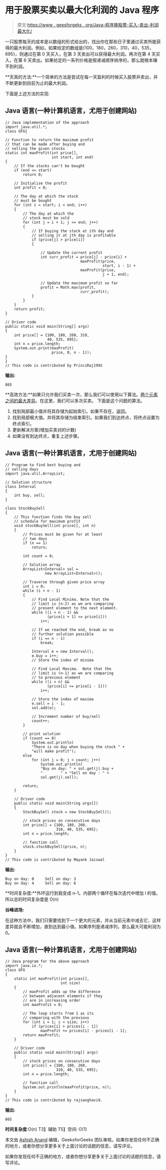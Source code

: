 # 用于股票买卖以最大化利润的 Java 程序

> 原文:[https://www . geesforgeks . org/Java-程序换股票-买入-卖出-利润最大化/](https://www.geeksforgeeks.org/java-program-for-stock-buy-sell-to-maximize-profit/)

一只股票每天的成本是以数组的形式给出的，找出你在那些日子里通过买卖所能获得的最大利润。例如，如果给定的数组是{100，180，260，310，40，535，695}，则通过在第 0 天买入，在第 3 天卖出可以获得最大利润。再次在第 4 天买入，在第 6 天卖出。如果给定的一系列价格是按递减顺序排序的，那么就根本赚不到利润。

**天真的方法:**一个简单的方法是尝试在每一天盈利的时候买入股票并卖出，并不断更新到目前为止的最大利润。

下面是上述方法的实现:

## Java 语言(一种计算机语言，尤用于创建网站)

```
// Java implementation of the approach
import java.util.*;
class GFG{

// Function to return the maximum profit
// that can be made after buying and
// selling the given stocks
static int maxProfit(int price[], 
                     int start, int end)
{
    // If the stocks can't be bought
    if (end <= start)
        return 0;

    // Initialise the profit
    int profit = 0;

    // The day at which the stock
    // must be bought
    for (int i = start; i < end; i++) 
    {
        // The day at which the
        // stock must be sold
        for (int j = i + 1; j <= end; j++)
        {
            // If buying the stock at ith day and
            // selling it at jth day is profitable
            if (price[j] > price[i]) 
            {

                // Update the current profit
                int curr_profit = price[j] - price[i] + 
                                  maxProfit(price, 
                                            start, i - 1) + 
                                  maxProfit(price, 
                                            j + 1, end);

                // Update the maximum profit so far
                profit = Math.max(profit, 
                                  curr_profit);
            }
        }
    }
    return profit;
}

// Driver code
public static void main(String[] args)
{
    int price[] = {100, 180, 260, 310,
                   40, 535, 695};
    int n = price.length;
    System.out.print(maxProfit(
                     price, 0, n - 1));
}
}
// This code is contributed by PrinciRaj1992
```

**输出:**

```
865
```

**高效方法:**如果只允许我们买卖一次，那么我们可以使用以下算法。[两个元素之间的最大差异](https://www.geeksforgeeks.org/maximum-difference-between-two-elements/)。在这里，我们可以多次买卖。
下面是这个问题的算法。

1.  找到局部最小值并将其存储为起始索引。如果不存在，返回。
2.  找到局部极大值。并将其存储为结束索引。如果我们到达终点，将终点设置为终点索引。
3.  更新解决方案(增加买卖对的计数)
4.  如果没有到达终点，重复上述步骤。

## Java 语言(一种计算机语言，尤用于创建网站)

```
// Program to find best buying and 
// selling days
import java.util.ArrayList;

// Solution structure
class Interval 
{
    int buy, sell;
}

class StockBuySell 
{
    // This function finds the buy sell 
    // schedule for maximum profit
    void stockBuySell(int price[], int n)
    {
        // Prices must be given for at least 
        // two days
        if (n == 1)
            return;

        int count = 0;

        // Solution array
        ArrayList<Interval> sol = 
                  new ArrayList<Interval>();

        // Traverse through given price array
        int i = 0;
        while (i < n - 1) 
        {
            // Find Local Minima. Note that the 
            // limit is (n-2) as we are comparing 
            // present element to the next element.
            while ((i < n - 1) && 
                   (price[i + 1] <= price[i]))
                i++;

            // If we reached the end, break as no 
            // further solution possible
            if (i == n - 1)
                break;

            Interval e = new Interval();
            e.buy = i++;
            // Store the index of minima

            // Find Local Maxima.  Note that the 
            // limit is (n-1) as we are comparing 
            // to previous element
            while ((i < n) && 
                   (price[i] >= price[i - 1]))
                i++;

            // Store the index of maxima
            e.sell = i - 1;
            sol.add(e);

            // Increment number of buy/sell
            count++;
        }

        // print solution
        if (count == 0)
            System.out.println(
            "There is no day when buying the stock " + 
            "will make profit");
        else
            for (int j = 0; j < count; j++)
                System.out.println(
                "Buy on day: " + sol.get(j).buy + 
                "        " + "Sell on day : " + 
                sol.get(j).sell);

        return;
    }

    // Driver code
    public static void main(String args[])
    {
        StockBuySell stock = new StockBuySell();

        // stock prices on consecutive days
        int price[] = {100, 180, 260, 
                       310, 40, 535, 695};
        int n = price.length;

        // function call
        stock.stockBuySell(price, n);
    }
}
// This code is contributed by Mayank Jaiswal
```

**输出:**

```
Buy on day: 0     Sell on day: 3
Buy on day: 4     Sell on day: 6
```

**时间复杂度:**外环运行到我变成 n-1。内部两个循环在每次迭代中增加 I 的值。所以总的时间复杂度是 O(n)

**谷峰进场:**

在这种方法中，我们只需要找到下一个更大的元素，并从当前元素中减去它，这样差异就会不断增加，直到达到最小值。如果序列是递减序列，那么最大可能利润为 0。

## Java 语言(一种计算机语言，尤用于创建网站)

```
// Java program for the above approach
import java.io.*;
class GFG 
{
    static int maxProfit(int prices[], 
                         int size)
    {    
        // maxProfit adds up the difference 
        // between adjacent elements if they 
        // are in increasing order
        int maxProfit = 0;

        // The loop starts from 1 as its 
        // comparing with the previous
        for (int i = 1; i < size; i++)
            if (prices[i] > prices[i - 1])
                maxProfit += prices[i] - prices[i - 1];
        return maxProfit;
    }

    // Driver code
    public static void main(String[] args)
    {    
        // stock prices on consecutive days
        int price[] = {100, 180, 260, 
                       310, 40, 535, 695};
        int n = price.length;

        // function call
        System.out.println(maxProfit(price, n));
    }
}
// This code is contributed by rajsanghavi9.
```

**输出:**

```
865
```

**时间复杂度**:O(n)
T3】辅助 T5】空间: O(1)

本文由 [Ashish Anand](https://www.facebook.com/aasshishh?fref=ts) 编辑，GeeksforGeeks 团队审核。如果你发现任何不正确的地方，或者你想分享更多关于上面讨论的话题的信息，请写评论。

如果你发现任何不正确的地方，或者你想分享更多关于上面讨论的话题的信息，请写评论。